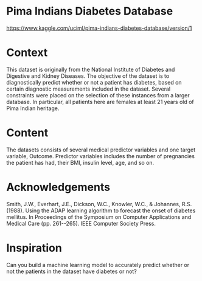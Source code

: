 # Pima Indians Diabetes Database
https://www.kaggle.com/uciml/pima-indians-diabetes-database/version/1

# Context
This dataset is originally from the National Institute of Diabetes and Digestive and Kidney Diseases. The objective of the dataset is to diagnostically predict whether or not a patient has diabetes, based on certain diagnostic measurements included in the dataset. Several constraints were placed on the selection of these instances from a larger database. In particular, all patients here are females at least 21 years old of Pima Indian heritage.

# Content
The datasets consists of several medical predictor variables and one target variable, Outcome. Predictor variables includes the number of pregnancies the patient has had, their BMI, insulin level, age, and so on.

# Acknowledgements
Smith, J.W., Everhart, J.E., Dickson, W.C., Knowler, W.C., & Johannes, R.S. (1988). Using the ADAP learning algorithm to forecast the onset of diabetes mellitus. In Proceedings of the Symposium on Computer Applications and Medical Care (pp. 261--265). IEEE Computer Society Press.

# Inspiration
Can you build a machine learning model to accurately predict whether or not the patients in the dataset have diabetes or not?